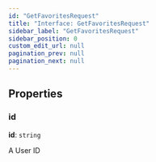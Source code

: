 ```yaml
---
id: "GetFavoritesRequest"
title: "Interface: GetFavoritesRequest"
sidebar_label: "GetFavoritesRequest"
sidebar_position: 0
custom_edit_url: null
pagination_prev: null
pagination_next: null
---
```


## Properties

### id

 **id**: `string`

A User ID
